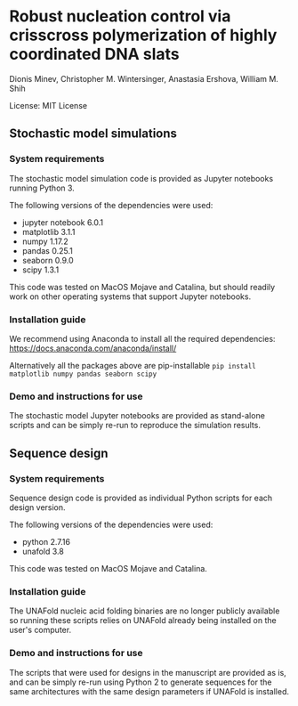 # Robust nucleation control via crisscross polymerization of highly coordinated DNA slats

Dionis Minev, Christopher M. Wintersinger, Anastasia Ershova, William M. Shih

License: MIT License

## Stochastic model simulations

### System requirements

The stochastic model simulation code is provided as Jupyter notebooks running Python 3.

The following versions of the dependencies were used:

* jupyter notebook 6.0.1
* matplotlib 3.1.1
* numpy 1.17.2
* pandas 0.25.1
* seaborn 0.9.0
* scipy 1.3.1

This code was tested on MacOS Mojave and Catalina, but should readily work on other operating systems that support Jupyter notebooks.

### Installation guide

We recommend using Anaconda to install all the required dependencies: https://docs.anaconda.com/anaconda/install/

Alternatively all the packages above are pip-installable `pip install matplotlib numpy pandas seaborn scipy`

### Demo and instructions for use

The stochastic model Jupyter notebooks are provided as stand-alone scripts and can be simply re-run to reproduce the simulation results.

## Sequence design

### System requirements

Sequence design code is provided as individual Python scripts for each design version.

The following versions of the dependencies were used:

* python 2.7.16
* unafold 3.8

This code was tested on MacOS Mojave and Catalina.

### Installation guide

The UNAFold nucleic acid folding binaries are no longer publicly available so running these scripts relies on UNAFold already being installed on the user's computer.

### Demo and instructions for use

The scripts that were used for designs in the manuscript are provided as is, and can be simply re-run using Python 2 to generate sequences for the same architectures with the same design parameters if UNAFold is installed.